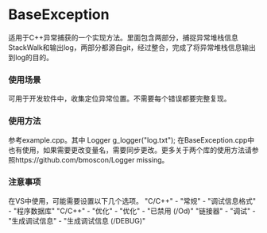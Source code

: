 # BaseException
适用于C++异常捕获的一个实现方法。里面包含两部分，捕捉异常堆栈信息StackWalk和输出log，两部分都源自git，经过整合，完成了将异常堆栈信息输出到log的目的。

### 使用场景
可用于开发软件中，收集定位异常位置。不需要每个错误都要完整复现。

### 使用方法
参考example.cpp。其中 Logger g_logger("log.txt"); 在BaseException.cpp中也有使用，如果需要更改变量名，需要同步更改。更多关于两个库的使用方法请参照https://github.com/bmoscon/Logger missing。

### 注意事项
在VS中使用，可能需要设置以下几个选项。
"C/C++" - "常规" - "调试信息格式" - "程序数据库"
"C/C++" - "优化" - "优化" - "已禁用 (/Od)"
"链接器" - "调试" - "生成调试信息" - "生成调试信息 (/DEBUG)"
